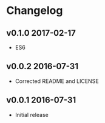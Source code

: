# Changelog

## v0.1.0 2017-02-17

  * ES6

## v0.0.2 2016-07-31

  * Corrected README and LICENSE

## v0.0.1 2016-07-31

  * Initial release
